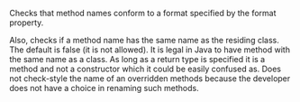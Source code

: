 Checks that method names conform to a format specified by the format property.

Also, checks if a method name has the same name as the residing class.
The default is false (it is not allowed). It is legal in Java to have
method with the same name as a class. As long as a return type is specified
it is a method and not a constructor which it could be easily confused as.
Does not check-style the name of an overridden methods because the developer
does not have a choice in renaming such methods.
